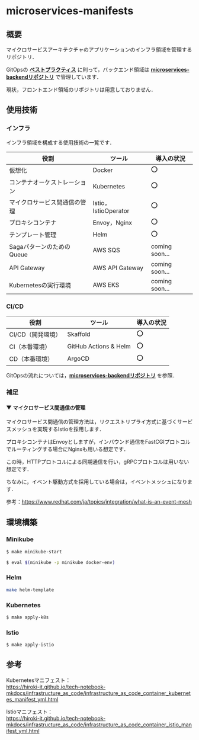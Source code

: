 # microservices-manifests

## 概要

マイクロサービスアーキテクチャのアプリケーションのインフラ領域を管理するリポジトリ．

GitOpsの **[ベストプラクティス](https://blog.argoproj.io/5-gitops-best-practices-d95cb0cbe9ff)** に則って，バックエンド領域は **[microservices-backendリポジトリ](https://github.com/hiroki-it/microservices-backend)** で管理しています．

現状，フロントエンド領域のリポジトリは用意しておりません．

## 使用技術

### インフラ

インフラ領域を構成する使用技術の一覧です．

| 役割                | ツール                 | 導入の状況          |
|-------------------|---------------------|----------------|
| 仮想化               | Docker              | ⭕              |
| コンテナオーケストレーション    | Kubernetes          | ⭕              |
| マイクロサービス間通信の管理    | Istio，IstioOperator | ⭕              |
| プロキシコンテナ          | Envoy，Nginx         | ⭕              |
| テンプレート管理          | Helm                | ⭕              |
| SagaパターンのためのQueue | AWS SQS             | coming soon... |
| API Gateway       | AWS API Gateway     | coming soon... |
| Kubernetesの実行環境   | AWS EKS             | coming soon... |

### CI/CD

| 役割          | ツール                   | 導入の状況 |
|-------------|-----------------------|-------|
| CI/CD（開発環境） | Skaffold              | ⭕     |
| CI（本番環境）    | GitHub Actions & Helm | ⭕     |
| CD（本番環境）    | ArgoCD                | ⭕     |

GitOpsの流れについては，**[microservices-backendリポジトリ](https://github.com/hiroki-it/microservices-backend)** を参照．

### 補足

#### ▼ マイクロサービス間通信の管理

マイクロサービス間通信の管理方法は，リクエストリプライ方式に基づくサービスメッシュを実現するIstioを採用します．

プロキシコンテナはEnvoyとしますが，インバウンド通信をFastCGIプロトコルでルーティングする場合にNginxも用いる想定です．

この時，HTTPプロトコルによる同期通信を行い，gRPCプロトコルは用いない想定です．

ちなみに，イベント駆動方式を採用している場合は，イベントメッシュになります．

参考：https://www.redhat.com/ja/topics/integration/what-is-an-event-mesh

## 環境構築

### Minikube

```bash
$ make minikube-start

$ eval $(minikube -p minikube docker-env)
```

### Helm

```bash
make helm-template
````

### Kubernetes

```bash
$ make apply-k8s
```

### Istio

```bash
$ make apply-istio
```

## 参考

Kubernetesマニフェスト：
<br>https://hiroki-it.github.io/tech-notebook-mkdocs/infrastructure_as_code/infrastructure_as_code_container_kubernetes_manifest_yml.html

Istioマニフェスト：
<br>https://hiroki-it.github.io/tech-notebook-mkdocs/infrastructure_as_code/infrastructure_as_code_container_istio_manifest_yml.html
